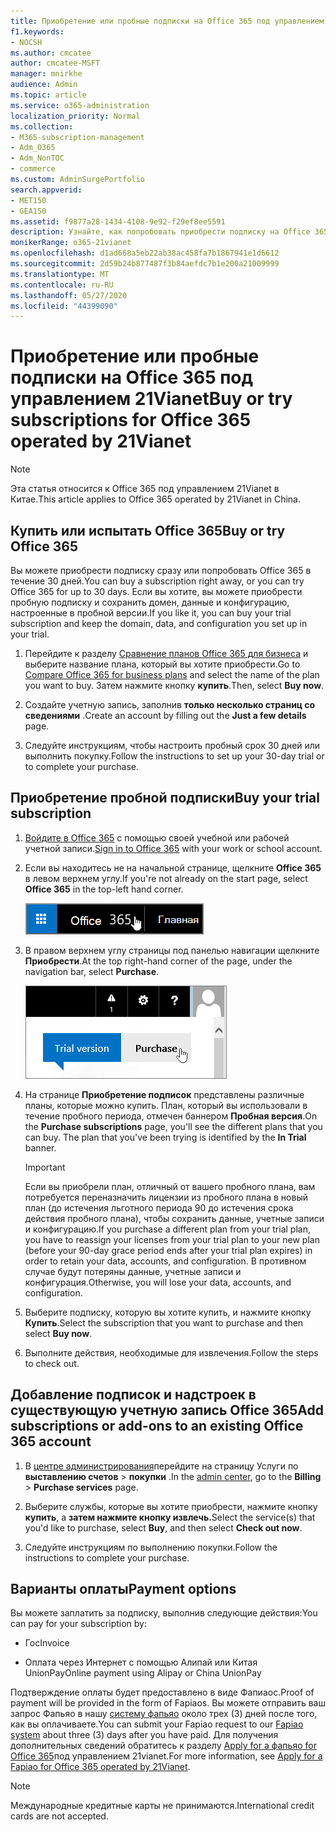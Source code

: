 ```yaml
---
title: Приобретение или пробные подписки на Office 365 под управлением 21Vianet
f1.keywords:
- NOCSH
ms.author: cmcatee
author: cmcatee-MSFT
manager: mnirkhe
audience: Admin
ms.topic: article
ms.service: o365-administration
localization_priority: Normal
ms.collection:
- M365-subscription-management
- Adm_O365
- Adm_NonTOC
- commerce
ms.custom: AdminSurgePortfolio
search.appverid:
- MET150
- GEA150
ms.assetid: f9877a28-1434-4108-9e92-f29ef8ee5591
description: Узнайте, как попробовать приобрести подписку на Office 365 или приобрести ее сразу, добавить подписки или получить надстройки для существующей учетной записи Office 365, которую управляет 21Vianet в Китае.
monikerRange: o365-21vianet
ms.openlocfilehash: d1ad668a5eb22ab38ac458fa7b1867941e1d6612
ms.sourcegitcommit: 2d59b24b877487f3b84aefdc7b1e200a21009999
ms.translationtype: MT
ms.contentlocale: ru-RU
ms.lasthandoff: 05/27/2020
ms.locfileid: "44399090"
---
```

# <a name="buy-or-try-subscriptions-for-office-365-operated-by-21vianet"></a><span data-ttu-id="9de5d-103">Приобретение или пробные подписки на Office 365 под управлением 21Vianet</span><span class="sxs-lookup"><span data-stu-id="9de5d-103">Buy or try subscriptions for Office 365 operated by 21Vianet</span></span>

> [!NOTE]
>  <span data-ttu-id="9de5d-104">Эта статья относится к Office 365 под управлением 21Vianet в Китае.</span><span class="sxs-lookup"><span data-stu-id="9de5d-104">This article applies to Office 365 operated by 21Vianet in China.</span></span>

## <a name="buy-or-try-office-365"></a><span data-ttu-id="9de5d-105">Купить или испытать Office 365</span><span class="sxs-lookup"><span data-stu-id="9de5d-105">Buy or try Office 365</span></span>

<span data-ttu-id="9de5d-106">Вы можете приобрести подписку сразу или попробовать Office 365 в течение 30 дней.</span><span class="sxs-lookup"><span data-stu-id="9de5d-106">You can buy a subscription right away, or you can try Office 365 for up to 30 days.</span></span> <span data-ttu-id="9de5d-107">Если вы хотите, вы можете приобрести пробную подписку и сохранить домен, данные и конфигурацию, настроенные в пробной версии.</span><span class="sxs-lookup"><span data-stu-id="9de5d-107">If you like it, you can buy your trial subscription and keep the domain, data, and configuration you set up in your trial.</span></span>

1. <span data-ttu-id="9de5d-108">Перейдите к разделу [Сравнение планов Office 365 для бизнеса](https://go.microsoft.com/fwlink/p/?linkid=393691&amp;clcid=0x409) и выберите название плана, который вы хотите приобрести.</span><span class="sxs-lookup"><span data-stu-id="9de5d-108">Go to [Compare Office 365 for business plans](https://go.microsoft.com/fwlink/p/?linkid=393691&amp;clcid=0x409) and select the name of the plan you want to buy.</span></span> <span data-ttu-id="9de5d-109">Затем нажмите кнопку **купить**.</span><span class="sxs-lookup"><span data-stu-id="9de5d-109">Then, select **Buy now**.</span></span>

2. <span data-ttu-id="9de5d-110">Создайте учетную запись, заполнив **только несколько страниц со сведениями** .</span><span class="sxs-lookup"><span data-stu-id="9de5d-110">Create an account by filling out the **Just a few details** page.</span></span>

3. <span data-ttu-id="9de5d-111">Следуйте инструкциям, чтобы настроить пробный срок 30 дней или выполнить покупку.</span><span class="sxs-lookup"><span data-stu-id="9de5d-111">Follow the instructions to set up your 30-day trial or to complete your purchase.</span></span>

## <a name="buy-your-trial-subscription"></a><span data-ttu-id="9de5d-112">Приобретение пробной подписки</span><span class="sxs-lookup"><span data-stu-id="9de5d-112">Buy your trial subscription</span></span>

1. <span data-ttu-id="9de5d-113">[Войдите в Office 365](https://go.microsoft.com/fwlink/p/?linkid=513813) с помощью своей учебной или рабочей учетной записи.</span><span class="sxs-lookup"><span data-stu-id="9de5d-113">[Sign in to Office 365](https://go.microsoft.com/fwlink/p/?linkid=513813) with your work or school account.</span></span>

2. <span data-ttu-id="9de5d-114">Если вы находитесь не на начальной странице, щелкните **Office 365** в левом верхнем углу.</span><span class="sxs-lookup"><span data-stu-id="9de5d-114">If you're not already on the start page, select **Office 365** in the top-left hand corner.</span></span>

    ![Кнопка для перехода на начальную страницу Office 365](../../media/2fc597ab-ae33-4e5a-aec1-e60e48beac62.png)

3. <span data-ttu-id="9de5d-116">В правом верхнем углу страницы под панелью навигации щелкните **Приобрести**.</span><span class="sxs-lookup"><span data-stu-id="9de5d-116">At the top right-hand corner of the page, under the navigation bar, select **Purchase**.</span></span>

    ![Кнопка для приобретения пробной подписки на Office 365](../../media/73fba4ad-6879-460b-8ef1-f2efb2ee4104.png)

4. <span data-ttu-id="9de5d-p103">На странице **Приобретение подписок** представлены различные планы, которые можно купить. План, который вы использовали в течение пробного периода, отмечен баннером **Пробная версия**.</span><span class="sxs-lookup"><span data-stu-id="9de5d-p103">On the **Purchase subscriptions** page, you'll see the different plans that you can buy. The plan that you've been trying is identified by the **In Trial** banner.</span></span>

    > [!IMPORTANT]
    > <span data-ttu-id="9de5d-120">Если вы приобрели план, отличный от вашего пробного плана, вам потребуется переназначить лицензии из пробного плана в новый план (до истечения льготного периода 90 до истечения срока действия пробного плана), чтобы сохранить данные, учетные записи и конфигурацию.</span><span class="sxs-lookup"><span data-stu-id="9de5d-120">If you purchase a different plan from your trial plan, you have to reassign your licenses from your trial plan to your new plan (before your 90-day grace period ends after your trial plan expires) in order to retain your data, accounts, and configuration.</span></span> <span data-ttu-id="9de5d-121">В противном случае будут потеряны данные, учетные записи и конфигурация.</span><span class="sxs-lookup"><span data-stu-id="9de5d-121">Otherwise, you will lose your data, accounts, and configuration.</span></span>

5. <span data-ttu-id="9de5d-122">Выберите подписку, которую вы хотите купить, и нажмите кнопку **Купить**.</span><span class="sxs-lookup"><span data-stu-id="9de5d-122">Select the subscription that you want to purchase and then select **Buy now**.</span></span>

6. <span data-ttu-id="9de5d-123">Выполните действия, необходимые для извлечения.</span><span class="sxs-lookup"><span data-stu-id="9de5d-123">Follow the steps to check out.</span></span>

## <a name="add-subscriptions-or-add-ons-to-an-existing-office-365-account"></a><span data-ttu-id="9de5d-124">Добавление подписок и надстроек в существующую учетную запись Office 365</span><span class="sxs-lookup"><span data-stu-id="9de5d-124">Add subscriptions or add-ons to an existing Office 365 account</span></span>

1. <span data-ttu-id="9de5d-125">В [центре администрирования](https://go.microsoft.com/fwlink/p/?linkid=850627)перейдите на страницу Услуги по **выставлению счетов** \> **покупки** .</span><span class="sxs-lookup"><span data-stu-id="9de5d-125">In the [admin center](https://go.microsoft.com/fwlink/p/?linkid=850627), go to the **Billing** \> **Purchase services** page.</span></span>

2. <span data-ttu-id="9de5d-126">Выберите службы, которые вы хотите приобрести, нажмите кнопку **купить**, а **затем нажмите кнопку извлечь.**</span><span class="sxs-lookup"><span data-stu-id="9de5d-126">Select the service(s) that you'd like to purchase, select **Buy**, and then select **Check out now**.</span></span>

3. <span data-ttu-id="9de5d-127">Следуйте инструкциям по выполнению покупки.</span><span class="sxs-lookup"><span data-stu-id="9de5d-127">Follow the instructions to complete your purchase.</span></span>

## <a name="payment-options"></a><span data-ttu-id="9de5d-128">Варианты оплаты</span><span class="sxs-lookup"><span data-stu-id="9de5d-128">Payment options</span></span>

<span data-ttu-id="9de5d-129">Вы можете заплатить за подписку, выполнив следующие действия:</span><span class="sxs-lookup"><span data-stu-id="9de5d-129">You can pay for your subscription by:</span></span>

- <span data-ttu-id="9de5d-130">Гос</span><span class="sxs-lookup"><span data-stu-id="9de5d-130">Invoice</span></span>

- <span data-ttu-id="9de5d-131">Оплата через Интернет с помощью Алипай или Китая UnionPay</span><span class="sxs-lookup"><span data-stu-id="9de5d-131">Online payment using Alipay or China UnionPay</span></span>

<span data-ttu-id="9de5d-132">Подтверждение оплаты будет предоставлено в виде Фапиаос.</span><span class="sxs-lookup"><span data-stu-id="9de5d-132">Proof of payment will be provided in the form of Fapiaos.</span></span> <span data-ttu-id="9de5d-133">Вы можете отправить ваш запрос Фапьяо в нашу [систему фапьяо](https://go.microsoft.com/fwlink/p/?LinkId=395314) около трех (3) дней после того, как вы оплачиваете.</span><span class="sxs-lookup"><span data-stu-id="9de5d-133">You can submit your Fapiao request to our [Fapiao system](https://go.microsoft.com/fwlink/p/?LinkId=395314) about three (3) days after you have paid.</span></span> <span data-ttu-id="9de5d-134">Для получения дополнительных сведений обратитесь к разделу [Apply for a фапьяо for Office 365](apply-for-a-fapiao.md)под управлением 21vianet.</span><span class="sxs-lookup"><span data-stu-id="9de5d-134">For more information, see [Apply for a Fapiao for Office 365 operated by 21Vianet](apply-for-a-fapiao.md).</span></span>

> [!NOTE]
>  <span data-ttu-id="9de5d-135">Международные кредитные карты не принимаются.</span><span class="sxs-lookup"><span data-stu-id="9de5d-135">International credit cards are not accepted.</span></span>
